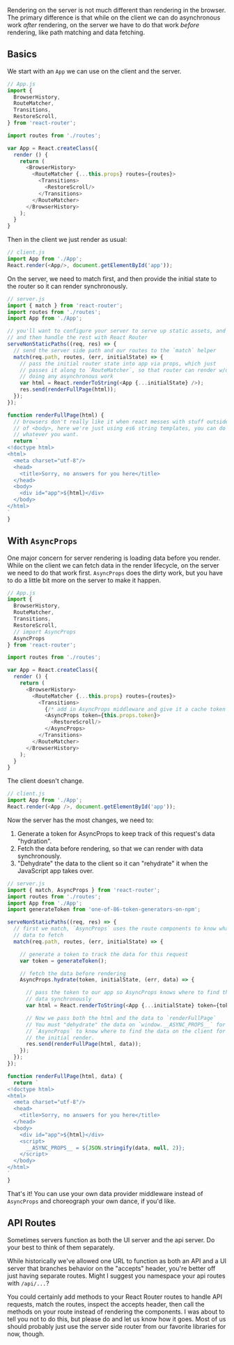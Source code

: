 Rendering on the server is not much different than rendering in the
browser. The primary difference is that while on the client we can do
asynchronous work *after* rendering, on the server we have to do that
work *before* rendering, like path matching and data fetching.

Basics
------

We start with an `App` we can use on the client and the server.

```js
// App.js
import {
  BrowserHistory,
  RouteMatcher,
  Transitions,
  RestoreScroll,
} from 'react-router';

import routes from './routes';

var App = React.createClass({
  render () {
    return (
      <BrowserHistory>
        <RouteMatcher {...this.props} routes={routes}>
          <Transitions>
            <RestoreScroll/>
          </Transitions>
        </RouteMatcher>
      </BrowserHistory>
    );
  }
}
```

Then in the client we just render as usual:

```js
// client.js
import App from './App';
React.render(<App/>, document.getElementById('app'));
```

On the server, we need to match first, and then provide the initial
state to the router so it can render synchronously.

```js
// server.js
import { match } from 'react-router';
import routes from './routes';
import App from './App';

// you'll want to configure your server to serve up static assets, and
// and then handle the rest with React Router
serveNonStaticPaths((req, res) => {
  // send the server side path and our routes to the `match` helper
  match(req.path, routes, (err, initialState) => {
    // pass the initial router state into app via props, which just
    // passes it along to `RouteMatcher`, so that router can render w/o
    // doing any asynchronous work
    var html = React.renderToString(<App {...initialState} />);
    res.send(renderFullPage(html));
  });
});

function renderFullPage(html) {
  // browsers don't really like it when react messes with stuff outside
  // of <body>, here we're just using es6 string templates, you can do
  // whatever you want.
  return `
<!doctype html>
<html>
  <meta charset="utf-8"/>
  <head>
    <title>Sorry, no answers for you here</title>
  </head>
  <body>
    <div id="app">${html}</div>
  </body>
</html>
`
}
```

With `AsyncProps`
----------------

One major concern for server rendering is loading data before you
render. While on the client we can fetch data in the render lifecycle,
on the server we need to do that work first. `AsyncProps` does the dirty
work, but you have to do a little bit more on the server to make it
happen.

```js
// App.js
import {
  BrowserHistory,
  RouteMatcher,
  Transitions,
  RestoreScroll,
  // import AsyncProps
  AsyncProps
} from 'react-router';

import routes from './routes';

var App = React.createClass({
  render () {
    return (
      <BrowserHistory>
        <RouteMatcher {...this.props} routes={routes}>
          <Transitions>
            {/* add in AsyncProps middleware and give it a cache token */}
            <AsyncProps token={this.props.token}>
              <RestoreScroll/>
            </AsyncProps>
          </Transitions>
        </RouteMatcher>
      </BrowserHistory>
    );
  }
}
```

The client doesn't change.

```js
// client.js
import App from './App';
React.render(<App />, document.getElementById('app'));
```

Now the server has the most changes, we need to:

1. Generate a token for AsyncProps to keep track of this request's data
   "hydration".
2. Fetch the data before rendering, so that we can render with data
   synchronously.
3. "Dehydrate" the data to the client so it can "rehydrate" it when the
   JavaScript app takes over.

```js
// server.js
import { match, AsyncProps } from 'react-router';
import routes from './routes';
import App from './App';
import generateToken from 'one-of-86-token-generators-on-npm';

serveNonStaticPaths((req, res) => {
  // first we match, `AsyncProps` uses the route components to know what
  // data to fetch
  match(req.path, routes, (err, initialState) => {

    // generate a token to track the data for this request
    var token = generateToken();

    // fetch the data before rendering
    AsyncProps.hydrate(token, initialState, (err, data) => {

      // pass the token to our app so AsyncProps knows where to find the
      // data synchronously
      var html = React.renderToString(<App {...initialState} token={token} />);

      // Now we pass both the html and the data to `renderFullPage`
      // You must "dehydrate" the data on `window.__ASYNC_PROPS__` for
      // `AsyncProps` to know where to find the data on the client for
      // the initial render.
      res.send(renderFullPage(html, data));
    });
  });
});

function renderFullPage(html, data) {
  return `
<!doctype html>
<html>
  <meta charset="utf-8"/>
  <head>
    <title>Sorry, no answers for you here</title>
  </head>
  <body>
    <div id="app">${html}</div>
    <script>
      __ASYNC_PROPS__ = ${JSON.stringify(data, null, 2)};
    </script>
  </body>
</html>
`
}
```

That's it! You can use your own data provider middleware instead of
`AsyncProps` and choreograph your own dance, if you'd like.

API Routes
----------

Sometimes servers function as both the UI server and the api server. Do
your best to think of them separately.

While historically we've allowed one URL to function as both an API and
a UI server that branches behavior on the "accepts" header, you're
better off just having separate routes.  Might I suggest you namespace
your api routes with `/api/...`?

You could certainly add methods to your React Router routes to handle
API requests, match the routes, inspect the accepts header, then call
the methods on your route instead of rendering the components. I was
about to tell you not to do this, but please do and let us know how it
goes. Most of us should probably just use the server side router from
our favorite libraries for now, though.

